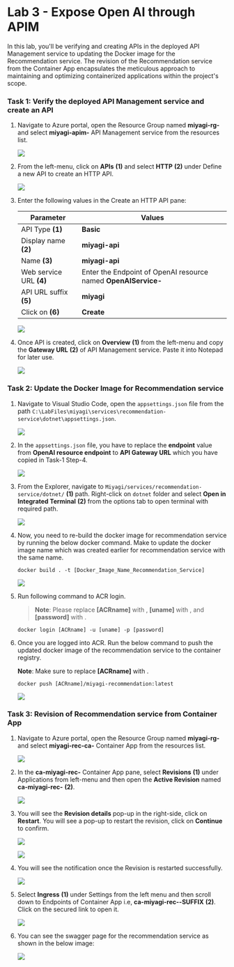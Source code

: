 # Lab 3 - Expose Open AI through APIM

In this lab, you'll be verifying and creating APIs in the deployed API Management service to updating the Docker image for the Recommendation service. The revision of the Recommendation service from the Container App encapsulates the meticulous approach to maintaining and optimizing containerized applications within the project's scope.

### Task 1: Verify the deployed API Management service and create an API

1. Navigate to Azure portal, open the Resource Group named **miyagi-rg-<inject key="DeploymentID" enableCopy="false"/>**  and select **miyagi-apim-<inject key="DeploymentID" enableCopy="false"/>** API Management service from the resources list.

   ![](./Media/lab3-t1-s1.png)

1. From the left-menu, click on **APIs** **(1)** and select **HTTP** **(2)** under Define a new API to create an HTTP API.

   ![](./Media/lab3-t1-s2.png)

1. Enter the following values in the Create an HTTP API pane:
   
   | **Parameter**        | **Values**           | 
   | -------------------- | -------------------- | 
   | API Type **(1)**     | **Basic**            | 
   | Display name **(2)** | **miyagi-api**       |
   | Name **(3)**         | **miyagi-api**       |
   | Web service URL **(4)** | Enter the Endpoint of OpenAI resource named **OpenAIService-<inject key="DeploymentID" enableCopy="false"/>**  |
   | API URL suffix **(5)** | **miyagi** |
   | Click on  **(6)** | **Create** |

   ![](./Media/lab3-t1-s3.png)

1. Once API is created, click on **Overview** **(1)** from the left-menu and copy the **Gateway URL** **(2)** of API Management service. Paste it into Notepad for later use.

   ![](./Media/lab3-t1-s4.png)

### Task 2: Update the Docker Image for Recommendation service

1. Navigate to Visual Studio Code, open the `appsettings.json` file from the path `C:\LabFiles\miyagi\services\recommendation-service\dotnet\appsettings.json`.

   ![](./Media/lab3-t2-s1.png)

1. In the `appsettings.json` file, you have to replace the **endpoint** value from **OpenAI resource endpoint** to **API Gateway URL** which you have copied in Task-1 Step-4.

   ![](./Media/lab3-t2-s2.png)

1. From the Explorer, navigate to `Miyagi/services/recommendation-service/dotnet/` **(1)** path. Right-click on `dotnet` folder and select **Open in Integrated Terminal** **(2)** from the options tab to open terminal with required path.

   ![](./Media/lab3-t2-s3.png)

1. Now, you need to re-build the docker image for recommendation service by running the below docker command. Make to update the docker image name which was created earlier for recommendation service with the same name.

   ```
   docker build . -t [Docker_Image_Name_Recommendation_Service]
   ```

   ![](./Media/lab3-t2-s4.png)

1. Run following command to ACR login.

   > **Note**: Please replace **[ACRname]** with **<inject key="AcrLoginServer" enableCopy="true"/>**, **[uname]** with **<inject key="AcrUsername" enableCopy="true"/>**, and **[password]** with **<inject key="AcrPassword" enableCopy="true"/>**.

    ```
    docker login [ACRname] -u [uname] -p [password]
    ```

1. Once you are logged into ACR. Run the below command to push the updated docker image of the recommendation service to the container registry.

   **Note**: Make sure to replace **[ACRname]** with **<inject key="AcrLoginServer" enableCopy="true"/>**.

   ```
   docker push [ACRname]/miyagi-recommendation:latest
   ```

   ![](./Media/lab3-t2-s5.png)

### Task 3: Revision of Recommendation service from Container App

1. Navigate to Azure portal, open the Resource Group named **miyagi-rg-<inject key="DeploymentID" enableCopy="false"/>**  and select **miyagi-rec-ca-<inject key="DeploymentID" enableCopy="false"/>** Container App from the resources list.

   ![](./Media/lab3-t3-s1.png)

1. In the **ca-miyagi-rec-<inject key="DeploymentID" enableCopy="false"/>** Container App pane, select **Revisions** **(1)** under Applications from left-menu and then open the **Active Revision** named **ca-miyagi-rec-<inject key="DeploymentID" enableCopy="false"/>** **(2)**.

   ![](./Media/lab3-t3-s2.png)

1. You will see the **Revision details** pop-up in the right-side, click on **Restart**. You will see a pop-up to restart the revision, click on **Continue** to confirm.

   ![](./Media/lab3-t3-s3.png)

   ![](./Media/lab3-t3-s3.1.png)

1. You will see the notification once the Revision is restarted successfully.

   ![](./Media/lab3-t3-s4.1.png)

1. Select **Ingress** **(1)** under Settings from the left menu and then scroll down to Endpoints of Container App i.e, **ca-miyagi-rec-<inject key="DeploymentID" enableCopy="false"/>-SUFFIX** **(2)**. Click on the secured link to open it.

   ![](./Media/lab3-t3-s4.png)

1. You can see the swagger page for the recommendation service as shown in the below image:

   ![](./Media/lab3-t3-s5.png)
